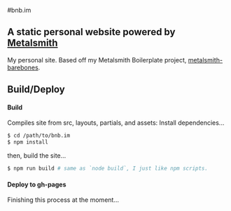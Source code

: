 #bnb.im
## A static personal website powered by [Metalsmith](metalsmith.io)

My personal site. Based off my Metalsmith Boilerplate project, [metalsmith-barebones](https://github.com/bnb/metalsmith-barebones).

## Build/Deploy

#### Build
Compiles site from src, layouts, partials, and assets:
Install dependencies...

```bash
$ cd /path/to/bnb.im
$ npm install
```

then, build the site...


```bash
$ npm run build # same as `node build`, I just like npm scripts.
```

#### Deploy to gh-pages

Finishing this process at the moment...
